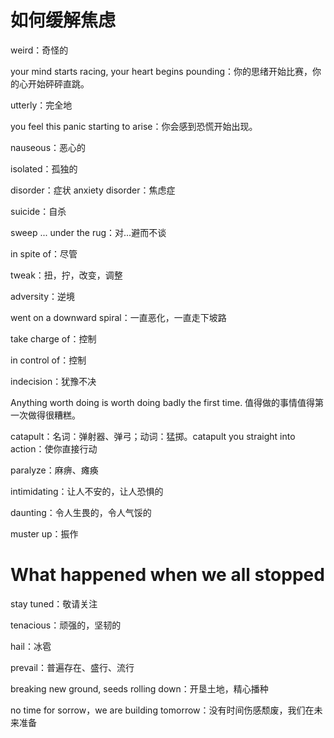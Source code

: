 # 如何缓解焦虑

weird：奇怪的

your mind starts racing, your heart begins pounding：你的思绪开始比赛，你的心开始砰砰直跳。

utterly：完全地

you feel this panic starting to arise：你会感到恐慌开始出现。

nauseous：恶心的

isolated：孤独的

disorder：症状  anxiety disorder：焦虑症

suicide：自杀

sweep ... under the rug：对...避而不谈

in spite of：尽管

tweak：扭，拧，改变，调整

adversity：逆境

went on a downward spiral：一直恶化，一直走下坡路

take charge of：控制

in control of：控制

indecision：犹豫不决

Anything worth doing is worth doing badly the first time. 值得做的事情值得第一次做得很糟糕。

catapult：名词：弹射器、弹弓；动词：猛掷。catapult you straight into action：使你直接行动

paralyze：麻痹、瘫痪

intimidating：让人不安的，让人恐惧的

daunting：令人生畏的，令人气馁的

muster up：振作

# What happened when we all stopped

stay tuned：敬请关注

tenacious：顽强的，坚韧的

hail：冰雹

prevail：普遍存在、盛行、流行

breaking new ground, seeds rolling down：开垦土地，精心播种

no time for sorrow，we are building tomorrow：没有时间伤感颓废，我们在未来准备

